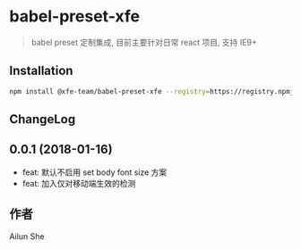 # babel-preset-xfe

> babel preset 定制集成, 目前主要针对日常 react 项目, 支持 IE9+

## Installation

```bash
npm install @xfe-team/babel-preset-xfe --registry=https://registry.npmjs.org/
```

## ChangeLog

## 0.0.1 (2018-01-16)

* feat: 默认不启用 set body font size 方案
* feat: 加入仅对移动端生效的检测

## 作者
Ailun She

